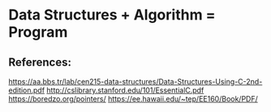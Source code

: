 # Data Structures + Algorithm = Program

## References:

https://aa.bbs.tr/lab/cen215-data-structures/Data-Structures-Using-C-2nd-edition.pdf
http://cslibrary.stanford.edu/101/EssentialC.pdf
https://boredzo.org/pointers/
https://ee.hawaii.edu/~tep/EE160/Book/PDF/

